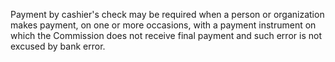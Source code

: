 Payment by cashier's check may be required when a person or organization makes payment, on one or more occasions, with a payment instrument on which the Commission does not receive final payment and such error is not excused by bank error.

